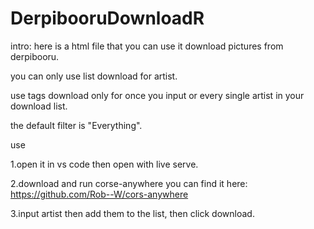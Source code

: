 # DerpibooruDownloadR
intro:
here is a html file that you can use it download pictures from derpibooru.

you can only use list download for artist.

use tags download only for once you input or every single artist in your download list.

the default filter is "Everything".

use

1.open it in vs code then open with live serve.

2.download and run corse-anywhere
you can find it here: https://github.com/Rob--W/cors-anywhere

3.input artist then add them to the list, then click download.

